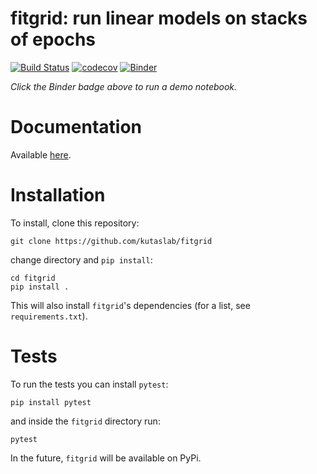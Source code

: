 # fitgrid: run linear models on stacks of epochs
[![Build Status](https://travis-ci.org/kutaslab/fitgrid.svg?branch=master)](https://travis-ci.org/kutaslab/fitgrid)
[![codecov](https://codecov.io/gh/kutaslab/fitgrid/branch/master/graph/badge.svg)](https://codecov.io/gh/kutaslab/fitgrid)
[![Binder](https://mybinder.org/badge.svg)](https://mybinder.org/v2/gh/kutaslab/fitgrid/master?filepath=Demo.ipynb)

*Click the Binder badge above to run a demo notebook.*

# Documentation

Available [here](https://kutaslab.github.io/fitgrid).

# Installation

To install, clone this repository:

    git clone https://github.com/kutaslab/fitgrid

change directory and `pip install`:

    cd fitgrid
    pip install .

This will also install `fitgrid`'s dependencies (for a list, see
`requirements.txt`).

# Tests

To run the tests you can install `pytest`:

    pip install pytest

and inside the `fitgrid` directory run:

    pytest

In the future, `fitgrid` will be available on PyPi.

